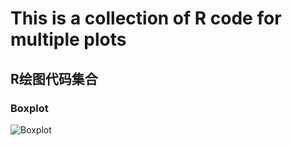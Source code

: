 # This is a collection of R code for multiple plots
## R绘图代码集合

### Boxplot
![Boxplot](https://i.loli.net/2019/06/07/5cf9dccd257c959148.jpeg
)